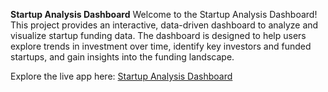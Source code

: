 **Startup Analysis Dashboard**
Welcome to the Startup Analysis Dashboard! This project provides an interactive, data-driven dashboard to analyze and visualize startup funding data. 
The dashboard is designed to help users explore trends in investment over time, identify key investors and funded startups, and gain insights into the funding landscape.

Explore the live app here: [Startup Analysis Dashboard](https://jahannasrat0607-startup-analysis-app-dz9oj4.streamlit.app/)



